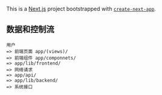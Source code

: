 This is a [Next.js](https://nextjs.org) project bootstrapped with [`create-next-app`](https://nextjs.org/docs/api-reference/cli/create-next-app).


## 数据和控制流
```
用户
=> 前端页面 app/(views)/ 
=> 前端组件 app/componnets/ 
=> app/lib/frontend/ 
=> 网络请求
=> app/api/ 
=> app/lib/backend/ 
=> 系统接口
```
